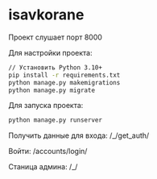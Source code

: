 # isavkorane

Проект слушает порт 8000

Для настройки проекта:
```bash
// Установить Python 3.10+
pip install -r requirements.txt
python manage.py makemigrations
python manage.py migrate
```

Для запуска проекта:
```bash
python manage.py runserver
```

Получить данные для входа:
/_/get_auth/

Войти:
/accounts/login/

Станица админа:
/_/
